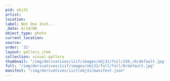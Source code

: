 ```yaml
---
pid: obj31
artist: 
location: 
label: Not One Inch...
_date: 6/14/06
object_type: photo
current_location: 
source: 
order: '31'
layout: gallery_item
collection: visual-gallery
thumbnail: "/img/derivatives/iiif/images/obj31/full/250,/0/default.jpg"
full: "/img/derivatives/iiif/images/obj31/full/full/0/default.jpg"
manifest: "/img/derivatives/iiif/obj31/manifest.json"
---
```


